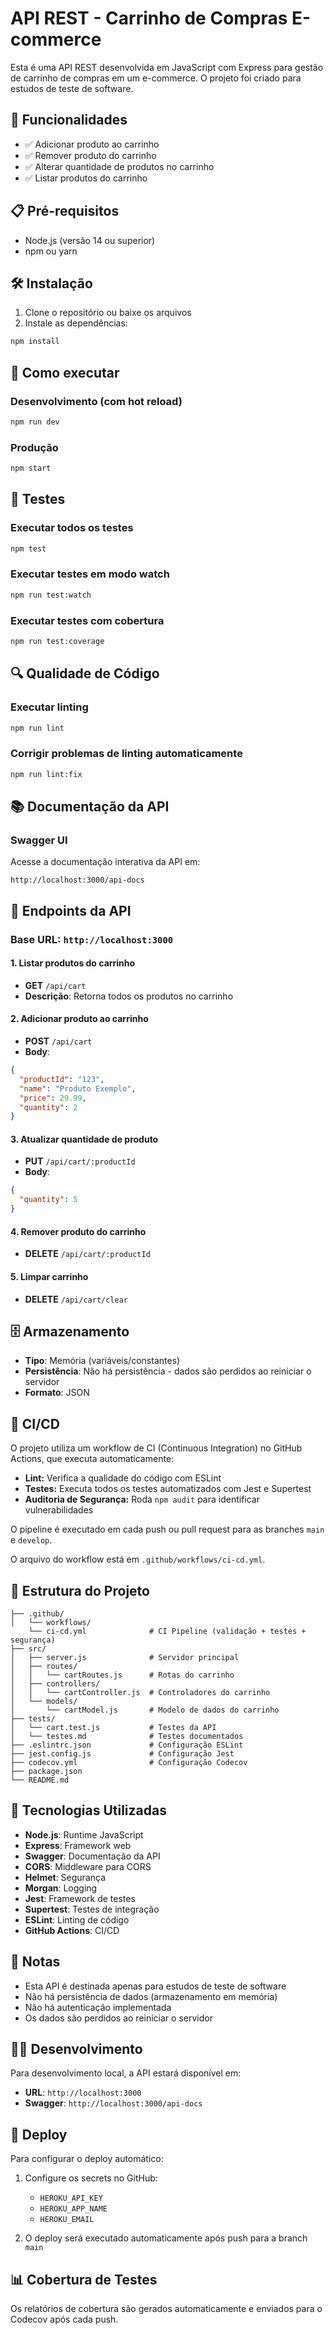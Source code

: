 # API REST - Carrinho de Compras E-commerce

Esta é uma API REST desenvolvida em JavaScript com Express para gestão de carrinho de compras em um e-commerce. O projeto foi criado para estudos de teste de software.

## 🚀 Funcionalidades

- ✅ Adicionar produto ao carrinho
- ✅ Remover produto do carrinho  
- ✅ Alterar quantidade de produtos no carrinho
- ✅ Listar produtos do carrinho

## 📋 Pré-requisitos

- Node.js (versão 14 ou superior)
- npm ou yarn

## 🛠️ Instalação

1. Clone o repositório ou baixe os arquivos
2. Instale as dependências:
```bash
npm install
```

## 🚀 Como executar

### Desenvolvimento (com hot reload)
```bash
npm run dev
```

### Produção
```bash
npm start
```

## 🧪 Testes

### Executar todos os testes
```bash
npm test
```

### Executar testes em modo watch
```bash
npm run test:watch
```

### Executar testes com cobertura
```bash
npm run test:coverage
```

## 🔍 Qualidade de Código

### Executar linting
```bash
npm run lint
```

### Corrigir problemas de linting automaticamente
```bash
npm run lint:fix
```

## 📚 Documentação da API

### Swagger UI
Acesse a documentação interativa da API em:
```
http://localhost:3000/api-docs
```

## 🔗 Endpoints da API

### Base URL: `http://localhost:3000`

#### 1. Listar produtos do carrinho
- **GET** `/api/cart`
- **Descrição**: Retorna todos os produtos no carrinho

#### 2. Adicionar produto ao carrinho
- **POST** `/api/cart`
- **Body**:
```json
{
  "productId": "123",
  "name": "Produto Exemplo",
  "price": 29.99,
  "quantity": 2
}
```

#### 3. Atualizar quantidade de produto
- **PUT** `/api/cart/:productId`
- **Body**:
```json
{
  "quantity": 5
}
```

#### 4. Remover produto do carrinho
- **DELETE** `/api/cart/:productId`

#### 5. Limpar carrinho
- **DELETE** `/api/cart/clear`

## 🗄️ Armazenamento

- **Tipo**: Memória (variáveis/constantes)
- **Persistência**: Não há persistência - dados são perdidos ao reiniciar o servidor
- **Formato**: JSON

## 🔄 CI/CD

O projeto utiliza um workflow de CI (Continuous Integration) no GitHub Actions, que executa automaticamente:

- **Lint:** Verifica a qualidade do código com ESLint
- **Testes:** Executa todos os testes automatizados com Jest e Supertest
- **Auditoria de Segurança:** Roda `npm audit` para identificar vulnerabilidades

O pipeline é executado em cada push ou pull request para as branches `main` e `develop`.

O arquivo do workflow está em `.github/workflows/ci-cd.yml`.

## 📁 Estrutura do Projeto

```
├── .github/
│   └── workflows/
    └── ci-cd.yml              # CI Pipeline (validação + testes + segurança)
├── src/
│   ├── server.js              # Servidor principal
│   ├── routes/
│   │   └── cartRoutes.js      # Rotas do carrinho
│   ├── controllers/
│   │   └── cartController.js  # Controladores do carrinho
│   └── models/
│       └── cartModel.js       # Modelo de dados do carrinho
├── tests/
│   └── cart.test.js           # Testes da API
│   └── testes.md              # Testes documentados
├── .eslintrc.json             # Configuração ESLint
├── jest.config.js             # Configuração Jest
├── codecov.yml                # Configuração Codecov
├── package.json
└── README.md
```

## 🔧 Tecnologias Utilizadas

- **Node.js**: Runtime JavaScript
- **Express**: Framework web
- **Swagger**: Documentação da API
- **CORS**: Middleware para CORS
- **Helmet**: Segurança
- **Morgan**: Logging
- **Jest**: Framework de testes
- **Supertest**: Testes de integração
- **ESLint**: Linting de código
- **GitHub Actions**: CI/CD

## 📝 Notas

- Esta API é destinada apenas para estudos de teste de software
- Não há persistência de dados (armazenamento em memória)
- Não há autenticação implementada
- Os dados são perdidos ao reiniciar o servidor

## 👨‍💻 Desenvolvimento

Para desenvolvimento local, a API estará disponível em:
- **URL**: `http://localhost:3000`
- **Swagger**: `http://localhost:3000/api-docs`

## 🚀 Deploy

Para configurar o deploy automático:

1. Configure os secrets no GitHub:
   - `HEROKU_API_KEY`
   - `HEROKU_APP_NAME`
   - `HEROKU_EMAIL`

2. O deploy será executado automaticamente após push para a branch `main`

## 📊 Cobertura de Testes

Os relatórios de cobertura são gerados automaticamente e enviados para o Codecov após cada push.
